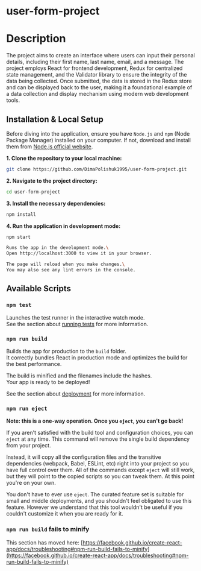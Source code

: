 # user-form-project

# Description

The project aims to create an interface where users can input their personal details, including their first name, last name, email, and a message. The project employs React for frontend development, Redux for centralized state management, and the Validator library to ensure the integrity of the data being collected. Once submitted, the data is stored in the Redux store and can be displayed back to the user, making it a foundational example of a data collection and display mechanism using modern web development tools.

## Installation & Local Setup

Before diving into the application, ensure you have `Node.js` and `npm` (Node Package Manager) installed on your computer. If not, download and install them from [Node.js official website](https://nodejs.org/).

**1. Clone the repository to your local machine:**
   ```bash
   git clone https://github.com/DimaPolishuk1995/user-form-project.git
   ```

**2. Navigate to the project directory:**
   ```bash
   cd user-form-project
   ```

**3. Install the necessary dependencies:**
   ```bash
   npm install
   ```

**4. Run the application in development mode:**
   ```bash
   npm start
   
   Runs the app in the development mode.\
   Open http://localhost:3000 to view it in your browser.

   The page will reload when you make changes.\
   You may also see any lint errors in the console.
 
   ```

## Available Scripts

### `npm test`

Launches the test runner in the interactive watch mode.\
See the section about [running tests](https://facebook.github.io/create-react-app/docs/running-tests) for more information.

### `npm run build`

Builds the app for production to the `build` folder.\
It correctly bundles React in production mode and optimizes the build for the best performance.

The build is minified and the filenames include the hashes.\
Your app is ready to be deployed!

See the section about [deployment](https://facebook.github.io/create-react-app/docs/deployment) for more information.

### `npm run eject`

**Note: this is a one-way operation. Once you `eject`, you can't go back!**

If you aren't satisfied with the build tool and configuration choices, you can `eject` at any time. This command will remove the single build dependency from your project.

Instead, it will copy all the configuration files and the transitive dependencies (webpack, Babel, ESLint, etc) right into your project so you have full control over them. All of the commands except `eject` will still work, but they will point to the copied scripts so you can tweak them. At this point you're on your own.

You don't have to ever use `eject`. The curated feature set is suitable for small and middle deployments, and you shouldn't feel obligated to use this feature. However we understand that this tool wouldn't be useful if you couldn't customize it when you are ready for it.

### `npm run build` fails to minify

This section has moved here: [https://facebook.github.io/create-react-app/docs/troubleshooting#npm-run-build-fails-to-minify](https://facebook.github.io/create-react-app/docs/troubleshooting#npm-run-build-fails-to-minify)
